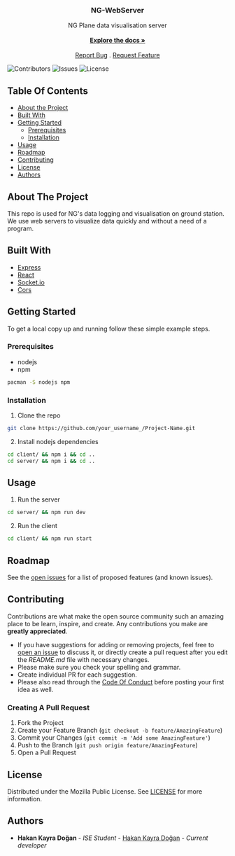<br/>
<p align="center">
  <h3 align="center">NG-WebServer</h3>

  <p align="center">
    NG Plane data visualisation server
    <br/>
    <br/>
    <a href="https://github.com/NG-AF/ng-webserver"><strong>Explore the docs »</strong></a>
    <br/>
    <br/>
    <a href="https://github.com/NG-AF/ng-webserver/issues">Report Bug</a>
    .
    <a href="https://github.com/NG-AF/ng-webserver/issues">Request Feature</a>
  </p>
</p>

![Contributors](https://img.shields.io/github/contributors/NG-AF/ng-webserver?color=dark-green) ![Issues](https://img.shields.io/github/issues/NG-AF/ng-webserver) ![License](https://img.shields.io/badge/license-MPL2.0-blue)


## Table Of Contents

* [About the Project](#about-the-project)
* [Built With](#built-with)
* [Getting Started](#getting-started)
  * [Prerequisites](#prerequisites)
  * [Installation](#installation)
* [Usage](#usage)
* [Roadmap](#roadmap)
* [Contributing](#contributing)
* [License](#license)
* [Authors](#authors)

## About The Project

This repo is used for NG's data logging and visualisation on ground station. We use web servers to visualize data quickly and without a need of a program.

## Built With



* [Express](https://expressjs.com/)
* [React](https://react.dev)
* [Socket.io](https://socket.io/)
* [Cors](https://www.npmjs.com/package/cors)

## Getting Started

To get a local copy up and running follow these simple example steps.

### Prerequisites


- nodejs
- npm

```bash
pacman -S nodejs npm
```

### Installation

1. Clone the repo

```bash
git clone https://github.com/your_username_/Project-Name.git
```

2. Install nodejs dependencies
```bash
cd client/ && npm i && cd ..
cd server/ && npm i && cd ..
```


## Usage

1. Run the server
```bash
cd server/ && npm run dev
```

2. Run the client
```bash
cd client/ && npm run start
```

## Roadmap

See the [open issues](https://github.com/NG-AF/ng-webserver/issues) for a list of proposed features (and known issues).

## Contributing

Contributions are what make the open source community such an amazing place to be learn, inspire, and create. Any contributions you make are **greatly appreciated**.
* If you have suggestions for adding or removing projects, feel free to [open an issue](https://github.com/NG-AF/ng-webserver/issues/new) to discuss it, or directly create a pull request after you edit the *README.md* file with necessary changes.
* Please make sure you check your spelling and grammar.
* Create individual PR for each suggestion.
* Please also read through the [Code Of Conduct](https://github.com/NG-AF/ng-webserver/blob/main/CODE_OF_CONDUCT.md) before posting your first idea as well.

### Creating A Pull Request

1. Fork the Project
2. Create your Feature Branch (`git checkout -b feature/AmazingFeature`)
3. Commit your Changes (`git commit -m 'Add some AmazingFeature'`)
4. Push to the Branch (`git push origin feature/AmazingFeature`)
5. Open a Pull Request

## License

Distributed under the Mozilla Public License. See [LICENSE](./LICENSE.md) for more information.

## Authors

* **Hakan Kayra Doğan** - *ISE Student* - [Hakan Kayra Doğan](https://github.com/hkayrad) - *Current developer*
